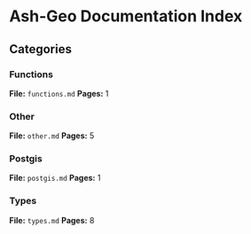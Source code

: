 # Ash-Geo Documentation Index

## Categories

### Functions
**File:** `functions.md`
**Pages:** 1

### Other
**File:** `other.md`
**Pages:** 5

### Postgis
**File:** `postgis.md`
**Pages:** 1

### Types
**File:** `types.md`
**Pages:** 8
